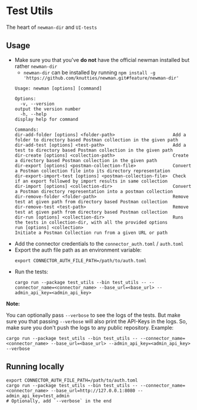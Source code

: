 # Test Utils

The heart of `newman-dir` and `UI-tests`

## Usage

- Make sure you that you've **do not** have the official newman installed but rather `newman-dir`
  - `newman-dir` can be installed by running `npm install -g 'https://github.com/knutties/newman.git#feature/newman-dir'`
  ```text
  Usage: newman [options] [command]

  Options:
    -v, --version                                               output the version number
    -h, --help                                                  display help for command

  Commands:
  dir-add-folder [options] <folder-path>                      Add a folder to directory based Postman collection in the given path
  dir-add-test [options] <test-path>                          Add a test to directory based Postman collection in the given path
  dir-create [options] <collection-path>                      Create a directory based Postman collection in the given path
  dir-export [options] <postman-collection-file>              Convert a Postman collection file into its directory representation
  dir-export-import-test [options] <postman-collection-file>  Check if an export followed by import results in same collection
  dir-import [options] <collection-dir>                       Convert a Postman directory representation into a postman collection
  dir-remove-folder <folder-path>                             Remove test at given path from directory based Postman collection
  dir-remove-test <test-path>                                 Remove test at given path from directory based Postman collection
  dir-run [options] <collection-dir>                          Runs the tests in collection-dir, with all the provided options
  run [options] <collection>                                  Initiate a Postman Collection run from a given URL or path 
  ```
- Add the connector credentials to the `connector_auth.toml` / `auth.toml`
- Export the auth file path as an environment variable:
  ```shell
  export CONNECTOR_AUTH_FILE_PATH=/path/to/auth.toml
  ```
- Run the tests:
  ```shell
  cargo run --package test_utils --bin test_utils -- --connector_name=<connector_name> --base_url=<base_url> --admin_api_key=<admin_api_key>
  ```

**Note:**

You can optionally pass `--verbose` to see the logs of the tests. But make sure you that passing `--verbose` will also print the API-Keys in the logs. So, make sure you don't push the logs to any public repository.
Example:
```shell
cargo run --package test_utils --bin test_utils -- --connector_name=<connector_name> --base_url=<base_url> --admin_api_key=<admin_api_key> --verbose
```

## Running locally

```shell
export CONNECTOR_AUTH_FILE_PATH=/path/to/auth.toml
cargo run --package test_utils --bin test_utils -- --connector_name=<connector_name> --base_url=http://127.0.0.1:8080 --admin_api_key=test_admin
# Optionally, add `--verbose` in the end
```